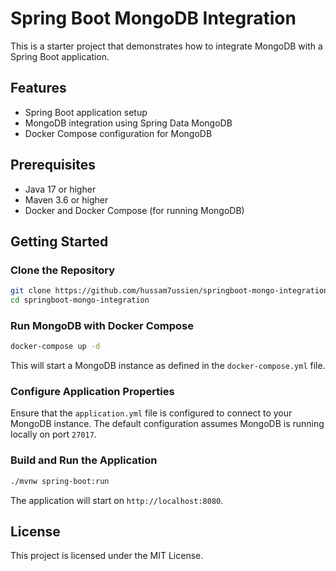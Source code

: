 
# Spring Boot MongoDB Integration

This is a starter project that demonstrates how to integrate MongoDB with a Spring Boot application.

## Features

- Spring Boot application setup
- MongoDB integration using Spring Data MongoDB
- Docker Compose configuration for MongoDB

## Prerequisites

- Java 17 or higher
- Maven 3.6 or higher
- Docker and Docker Compose (for running MongoDB)

## Getting Started

### Clone the Repository

```bash
git clone https://github.com/hussam7ussien/springboot-mongo-integration.git
cd springboot-mongo-integration
```

### Run MongoDB with Docker Compose

```bash
docker-compose up -d
```

This will start a MongoDB instance as defined in the `docker-compose.yml` file.

### Configure Application Properties

Ensure that the `application.yml` file is configured to connect to your MongoDB instance. The default configuration assumes MongoDB is running locally on port `27017`.

### Build and Run the Application

```bash
./mvnw spring-boot:run
```

The application will start on `http://localhost:8080`.

## License

This project is licensed under the MIT License.
